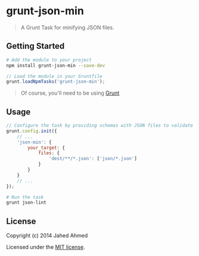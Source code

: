 # grunt-json-min

> A Grunt Task for minifying JSON files.

## Getting Started

```sh
# Add the module to your project
npm install grunt-json-min --save-dev
```

```js
// Load the module in your Gruntfile
grunt.loadNpmTasks('grunt-json-min');
```

> Of course, you'll need to be using [Grunt](http://gruntjs.com/)

## Usage

```js
// Configure the task by providing schemas with JSON files to validate
grunt.config.init({
    // ...
    'json-min': {
        your_target: {
            files: {
                'dest/**/*.json': ['json/*.json']
            }
        }
    }
    // ...
});
```

```sh
# Run the task
grunt json-lint
```

## License

Copyright (c) 2014 Jahed Ahmed

Licensed under the [MIT license](LICENSE-MIT).
